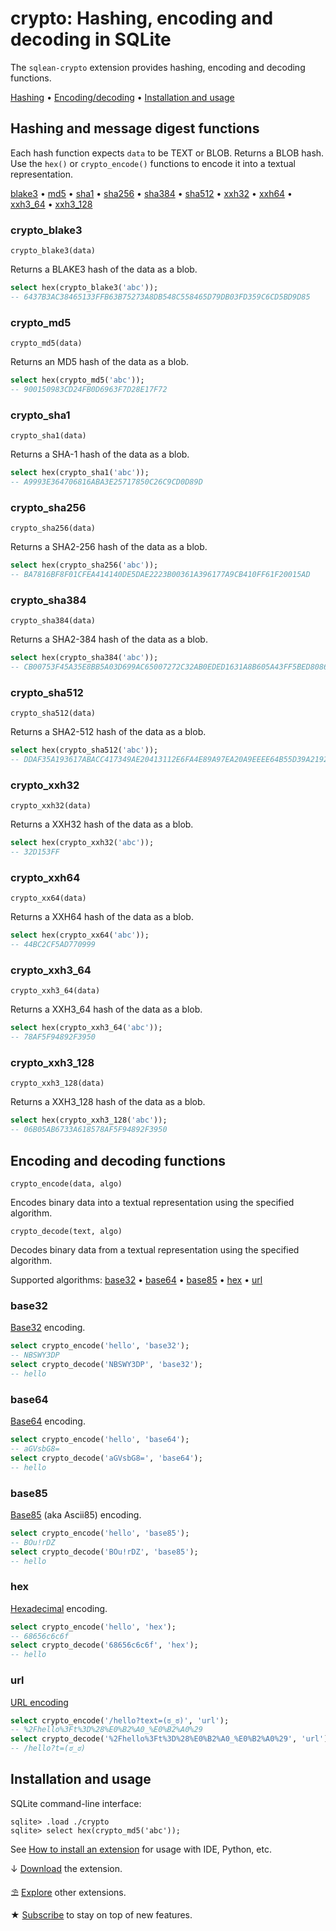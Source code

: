 # crypto: Hashing, encoding and decoding in SQLite

The `sqlean-crypto` extension provides hashing, encoding and decoding functions.

[Hashing](#hashing-and-message-digest-functions) •
[Encoding/decoding](#encoding-and-decoding-functions) •
[Installation and usage](#installation-and-usage)

## Hashing and message digest functions

Each hash function expects `data` to be TEXT or BLOB. Returns a BLOB hash. Use the `hex()` or `crypto_encode()` functions to encode it into a textual representation.

[blake3](#crypto_blake3) •
[md5](#crypto_md5) •
[sha1](#crypto_sha1) •
[sha256](#crypto_sha256) •
[sha384](#crypto_sha384) •
[sha512](#crypto_sha512) •
[xxh32](#crypto_xxh32) •
[xxh64](#crypto_xxh64) •
[xxh3_64](#crypto_xxh3_64) •
[xxh3_128](#crypto_xxh3_128)

### crypto_blake3

```text
crypto_blake3(data)
```

Returns a BLAKE3 hash of the data as a blob.

```sql
select hex(crypto_blake3('abc'));
-- 6437B3AC38465133FFB63B75273A8DB548C558465D79DB03FD359C6CD5BD9D85
```

### crypto_md5

```text
crypto_md5(data)
```

Returns an MD5 hash of the data as a blob.

```sql
select hex(crypto_md5('abc'));
-- 900150983CD24FB0D6963F7D28E17F72
```

### crypto_sha1

```text
crypto_sha1(data)
```

Returns a SHA-1 hash of the data as a blob.

```sql
select hex(crypto_sha1('abc'));
-- A9993E364706816ABA3E25717850C26C9CD0D89D
```

### crypto_sha256

```text
crypto_sha256(data)
```

Returns a SHA2-256 hash of the data as a blob.

```sql
select hex(crypto_sha256('abc'));
-- BA7816BF8F01CFEA414140DE5DAE2223B00361A396177A9CB410FF61F20015AD
```

### crypto_sha384

```text
crypto_sha384(data)
```

Returns a SHA2-384 hash of the data as a blob.

```sql
select hex(crypto_sha384('abc'));
-- CB00753F45A35E8BB5A03D699AC65007272C32AB0EDED1631A8B605A43FF5BED8086072BA1E7CC2358BAECA134C825A7
```

### crypto_sha512

```text
crypto_sha512(data)
```

Returns a SHA2-512 hash of the data as a blob.

```sql
select hex(crypto_sha512('abc'));
-- DDAF35A193617ABACC417349AE20413112E6FA4E89A97EA20A9EEEE64B55D39A2192992A274FC1A836BA3C23A3FEEBBD454D4423643CE80E2A9AC94FA54CA49F
```

### crypto_xxh32

```text
crypto_xxh32(data)
```

Returns a XXH32 hash of the data as a blob.

```sql
select hex(crypto_xxh32('abc'));
-- 32D153FF
```

### crypto_xxh64

```text
crypto_xx64(data)
```

Returns a XXH64 hash of the data as a blob.

```sql
select hex(crypto_xx64('abc'));
-- 44BC2CF5AD770999
```

### crypto_xxh3_64

```text
crypto_xxh3_64(data)
```

Returns a XXH3_64 hash of the data as a blob.

```sql
select hex(crypto_xxh3_64('abc'));
-- 78AF5F94892F3950
```

### crypto_xxh3_128

```text
crypto_xxh3_128(data)
```

Returns a XXH3_128 hash of the data as a blob.

```sql
select hex(crypto_xxh3_128('abc'));
-- 06B05AB6733A618578AF5F94892F3950
```

## Encoding and decoding functions

```text
crypto_encode(data, algo)
```

Encodes binary data into a textual representation using the specified algorithm.

```text
crypto_decode(text, algo)
```

Decodes binary data from a textual representation using the specified algorithm.

Supported algorithms: [base32](#base32) •
[base64](#base64) •
[base85](#base85) •
[hex](#hex) •
[url](#url)

### base32

[Base32](https://en.wikipedia.org/wiki/Base32) encoding.

```sql
select crypto_encode('hello', 'base32');
-- NBSWY3DP
select crypto_decode('NBSWY3DP', 'base32');
-- hello
```

### base64

[Base64](https://en.wikipedia.org/wiki/Base64) encoding.

```sql
select crypto_encode('hello', 'base64');
-- aGVsbG8=
select crypto_decode('aGVsbG8=', 'base64');
-- hello
```

### base85

[Base85](https://en.wikipedia.org/wiki/Ascii85) (aka Ascii85) encoding.

```sql
select crypto_encode('hello', 'base85');
-- BOu!rDZ
select crypto_decode('BOu!rDZ', 'base85');
-- hello
```

### hex

[Hexadecimal](https://en.wikipedia.org/wiki/Hexadecimal) encoding.

```sql
select crypto_encode('hello', 'hex');
-- 68656c6c6f
select crypto_decode('68656c6c6f', 'hex');
-- hello
```

### url

[URL encoding](https://en.wikipedia.org/wiki/URL_encoding)

```sql
select crypto_encode('/hello?text=(ಠ_ಠ)', 'url');
-- %2Fhello%3Ft%3D%28%E0%B2%A0_%E0%B2%A0%29
select crypto_decode('%2Fhello%3Ft%3D%28%E0%B2%A0_%E0%B2%A0%29', 'url');
-- /hello?t=(ಠ_ಠ)
```

## Installation and usage

SQLite command-line interface:

```
sqlite> .load ./crypto
sqlite> select hex(crypto_md5('abc'));
```

See [How to install an extension](install.md) for usage with IDE, Python, etc.

↓ [Download](https://github.com/nalgeon/sqlean/releases/latest) the extension.

⛱ [Explore](https://github.com/nalgeon/sqlean) other extensions.

★ [Subscribe](https://antonz.org/subscribe/) to stay on top of new features.
